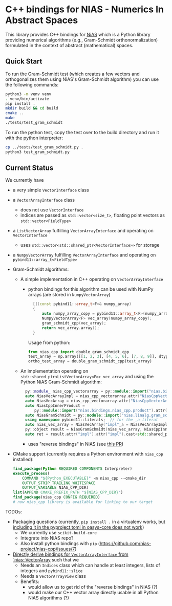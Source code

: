 # C++ bindings for NIAS - Numerics In Abstract Spaces

This library provides C++ bindings for [NiAS](https://github.com/nias-project/nias) which is a Python library
providing numerical algorithms (e.g., Gram-Schmidt orthonormalization) formulated in the context of abstract
(mathematical) spaces.

## Quick Start

To run the Gram-Schmidt test (which creates a few vectors and orthogonalizes them using NiAS's Gram-Schmidt algorithm)
you can use the following commands:

```bash
python3 -m venv venv
. venv/bin/activate
pip install .
mkdir build && cd build
cmake ..
make
./tests/test_gram_schmidt
```

To run the python test, copy the test over to the build directory and run it with the python interpreter:

```bash
cp ../tests/test_gram_schmidt.py .
python3 test_gram_schmidt.py
```

## Current Status

We currently have

- a very simple `VectorInterface` class
- a `VectorArrayInterface` class
  - does not use `VectorInterface`
  - indices are passed as `std::vector<size_t>`, floating point vectors as `std::vector<FieldType>`
- a `ListVectorArray` fulfilling `VectorArrayInterface` and operating on `VectorInterface`
  - uses `std::vector<std::shared_ptr<VectorInterface>>` for storage
- a `NumpyVectorArray` fulfilling `VectorArrayInterface` and operating on `pybind11::array_t<FieldType>`
- Gram-Schmidt algorithms:
  - A simple implementation in C++ operating on `VectorArrayInterface`
    - python bindings for this algorithm can be used with NumPy arrays (are stored in `NumpyVectorArray`)

       ```C++
         [](const pybind11::array_t<F>& numpy_array)
         {
             auto numpy_array_copy = pybind11::array_t<F>(numpy_array.request());
             NumpyVectorArray<F> vec_array(numpy_array_copy);
             gram_schmidt_cpp(vec_array);
             return vec_array.array();
         }
       ```

       Usage from python:

       ```python
       from nias_cpp import double_gram_schmidt_cpp
       test_array = np.array([[1, 2, 3], [4, 5, 6], [7, 8, 9]], dtype=np.float64)
       ortho_test_array = double_gram_schmidt_cpp(test_array)
       ```

  - An implementation operating on `std::shared_ptr<ListVectorArray<F>> vec_array` and using the Python NiAS Gram-Schmidt algorithm:

     ```C++
       py::module_ nias_cpp_vectorarray = py::module::import("nias.bindings.nias_cpp.vectorarray");
       auto NiasVecArrayImpl = nias_cpp_vectorarray.attr("NiasCppVectorArrayImpl");
       auto NiasVecArray = nias_cpp_vectorarray.attr("NiasCppVectorArray");
       auto NiasCppInnerProduct =
           py::module::import("nias.bindings.nias_cpp.product").attr("NiasCppInnerProduct");
       auto NiasGramSchmidt = py::module::import("nias.linalg.gram_schmidt").attr("gram_schmidt");
       using namespace pybind11::literals;  // for the _a literal
       auto nias_vec_array = NiasVecArray("impl"_a = NiasVecArrayImpl(vec_array));
       py::object result = NiasGramSchmidt(nias_vec_array, NiasCppInnerProduct(), "copy"_a = true);
       auto ret = result.attr("impl").attr("impl").cast<std::shared_ptr<ListVectorArray<F>>>();
     ```

    - uses "reverse bindings" in NiAS (see [this PR](https://github.com/nias-project/nias/pull/32))

- CMake support (currently requires a Python environment with `nias_cpp` installed):

    ```cmake
    find_package(Python REQUIRED COMPONENTS Interpreter)
    execute_process(
        COMMAND "${Python_EXECUTABLE}" -m nias_cpp --cmake_dir
        OUTPUT_STRIP_TRAILING_WHITESPACE
        OUTPUT_VARIABLE NIAS_CPP_DIR)
    list(APPEND CMAKE_PREFIX_PATH "${NIAS_CPP_DIR}")
    find_package(nias_cpp CONFIG REQUIRED)
    # now nias_cpp library is available for linking to our target
    ```

TODOs:

- Packaging questions (currently, `pip install .` in a virtualenv works, but [including it in the pyproject.toml in oasys-core does not work](https://github.com/nias-project/nias-cpp/issues/9))
  - We currently use `scikit-build-core`
  - Integrate into NiAS repo?
  - Also install python bindings with `pip` (https://github.com/nias-project/nias-cpp/issues/7)
- [Directly derive bindings for `VectorArrayInterface` from `nias::VectorArray](https://github.com/nias-project/nias-cpp/issues/6) such that we
  - Needs an `Indices` class which can handle at least integers, lists of integers and `pybind11::slice`
  - Needs a `VectorArrayView` class
  - Benefits:
    - would allow us to get rid of the "reverse bindings" in NiAS (?)
    - would make our C++ vector array directly usable in all Python NiAS algorithms (?)

